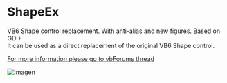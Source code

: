 # ShapeEx
VB6 Shape control replacement. With anti-alias and new figures. Based on GDI+  
It can be used as a direct replacement of the original VB6 Shape control.  

[For more information please go to vbForums thread](https://www.vbforums.com/showthread.php?872815-VB6-ShapeEx-Shape-control-replacement)

![imagen](https://user-images.githubusercontent.com/42319299/175790417-e750a5a6-7622-4351-bad5-0fc8db66da3d.png)

